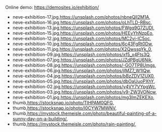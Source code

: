 Online demo: https://demosites.io/exhibition/


- neve-exhibition-17.jpg,https://unsplash.com/photos/nbneQlI2M1A,
- neve-exhibition-16.jpg,https://unsplash.com/photos/oLhTLD-RBsc,
- neve-exhibition-13.jpg,https://unsplash.com/photos/FWgq9G7ZUDI,
- neve-exhibition-15.jpg,https://unsplash.com/photos/HEEvYhNzpEo,
- neve-exhibition-12.jpg,https://unsplash.com/photos/MC2yi-IC5oc,
- neve-exhibition-10.jpg,https://unsplash.com/photos/6c43FgRt0Dw,
- neve-exhibition-11.jpg,https://unsplash.com/photos/X2QwsspYk_0,
- neve-exhibition-09.jpg,https://unsplash.com/photos/xf5_x4Fts3Q,
- neve-exhibition-07.jpg,https://unsplash.com/photos/JZdPBgU6Nik,
- neve-exhibition-08.jpg,https://unsplash.com/photos/-GO7TP8Umgs,
- neve-exhibition-06.jpg,https://unsplash.com/photos/jlMZ7_W1lQw,
- neve-exhibition-04.jpg,https://unsplash.com/photos/bBzZDV1ZUX0,
- neve-exhibition-05.jpg,https://unsplash.com/photos/dbOaUuoPXhY,
- neve-exhibition-02.jpg,https://unsplash.com/photos/y4VY7VYpgWc,
- neve-exhibition-03.jpg,https://unsplash.com/photos/v9-ZW3VONcw,
- neve-exhibition-01.jpg,https://unsplash.com/photos/mg3ImZEKEXo,
- thumb,https://stocksnap.io/photo/TIHPAM0QFG,
- thumb,https://stocksnap.io/photo/I0CYW7MWNV,
- thumb,https://mystock.themeisle.com/photo/beautiful-painting-of-a-sunny-day-on-a-building/,
- thumb,https://mystock.themeisle.com/photo/rain-painting/,